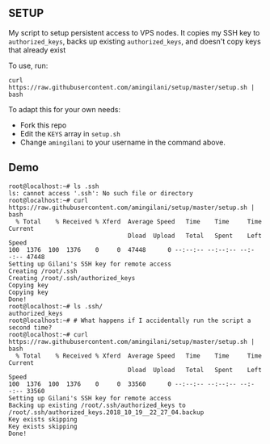 SETUP
-----

My script to setup persistent access to VPS nodes. It copies my SSH key
to `authorized_keys`, backs up existing `authorized_keys`, and doesn't copy
keys that already exist

To use, run:

```
curl https://raw.githubusercontent.com/amingilani/setup/master/setup.sh | bash
```

To adapt this for your own needs:

+ Fork this repo
+ Edit the `KEYS` array in `setup.sh`
+ Change `amingilani` to your username in the command above.


Demo
----

```
root@localhost:~# ls .ssh
ls: cannot access '.ssh': No such file or directory
root@localhost:~# curl https://raw.githubusercontent.com/amingilani/setup/master/setup.sh | bash
  % Total    % Received % Xferd  Average Speed   Time    Time     Time  Current
                                 Dload  Upload   Total   Spent    Left  Speed
100  1376  100  1376    0     0  47448      0 --:--:-- --:--:-- --:--:-- 47448
Setting up Gilani's SSH key for remote access
Creating /root/.ssh
Creating /root/.ssh/authorized_keys
Copying key
Copying key
Done!
root@localhost:~# ls .ssh/
authorized_keys
root@localhost:~# # What happens if I accidentally run the script a second time?
root@localhost:~# curl https://raw.githubusercontent.com/amingilani/setup/master/setup.sh | bash
  % Total    % Received % Xferd  Average Speed   Time    Time     Time  Current
                                 Dload  Upload   Total   Spent    Left  Speed
100  1376  100  1376    0     0  33560      0 --:--:-- --:--:-- --:--:-- 33560
Setting up Gilani's SSH key for remote access
Backing up existing /root/.ssh/authorized_keys to /root/.ssh/authorized_keys.2018_10_19__22_27_04.backup
Key exists skipping
Key exists skipping
Done!
```
